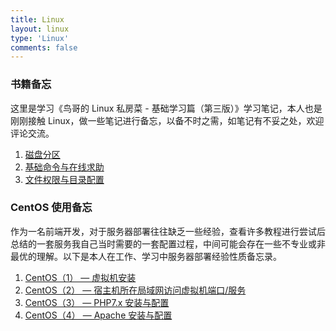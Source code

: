 ```yaml
---
title: Linux
layout: linux
type: 'Linux'
comments: false
---
```


### 书籍备忘

这里是学习《鸟哥的 Linux 私房菜 - 基础学习篇（第三版）》学习笔记，本人也是刚刚接触 Linux，做一些笔记进行备忘，以备不时之需，如笔记有不妥之处，欢迎评论交流。

1.  [磁盘分区](/linux/linux/01_disk_partition/)
2.  [基础命令与在线求助](/linux/linux/02_command/)
3.  [文件权限与目录配置](/linux/linux/03_power_dir/)

### CentOS 使用备忘

作为一名前端开发，对于服务器部署往往缺乏一些经验，查看许多教程进行尝试后总结的一套服务我自己当时需要的一套配置过程，中间可能会存在一些不专业或非最优的理解。以下是本人在工作、学习中服务器部署经验性质备忘录。

1. [CentOS（1） — 虚拟机安装](/linux/centos/01_vm-install/)
2. [CentOS（2） — 宿主机所在局域网访问虚拟机端口/服务](/linux/centos/02_vm-host-config/)
3. [CentOS（3） — PHP7.x 安装与配置](/linux/centos/04_php7.x/)
4. [CentOS（4） — Apache 安装与配置](/linux/centos/03_apache/)
